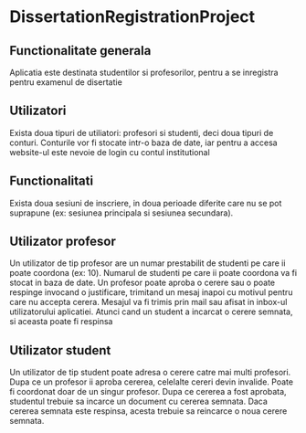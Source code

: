 ﻿# DissertationRegistrationProject

## Functionalitate generala

Aplicatia este destinata studentilor si profesorilor, pentru a se inregistra pentru examenul de disertatie

## Utilizatori

Exista doua tipuri de utiliatori: profesori si studenti, deci doua tipuri de conturi.
Conturile vor fi stocate intr-o baza de date, iar pentru a accesa website-ul este nevoie de login cu contul institutional

## Functionalitati
Exista doua sesiuni de inscriere, in doua perioade diferite care nu se pot suprapune (ex: sesiunea principala si sesiunea secundara).

## Utilizator profesor
Un utilizator de tip profesor are un numar prestabilit de studenti pe care ii poate coordona (ex: 10). Numarul de studenti pe care ii poate coordona va fi stocat in baza de date.
Un profesor poate aproba o cerere sau o poate respinge invocand o justificare, trimitand un mesaj inapoi cu motivul pentru care nu accepta cerera. Mesajul va fi trimis prin mail sau afisat in inbox-ul utilizatorului aplicatiei.
Atunci cand un student a incarcat o cerere semnata, si aceasta poate fi respinsa

## Utilizator student
Un utilizator de tip student poate adresa o cerere catre mai multi profesori. Dupa ce un profesor ii aproba cererea, celelalte cereri devin invalide. Poate fi coordonat doar de un singur profesor.
Dupa ce cererea a fost aprobata, studentul trebuie sa incarce un document cu cererea semnata.
Daca cererea semnata este respinsa, acesta trebuie sa reincarce o noua cerere semnata.
